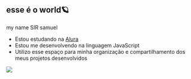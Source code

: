 ## esse é o world🪐

my name SIR samuel

- Estou estudando na [Alura](https://www.alura.com.br)
- Estou me desenvolvendo na linguagem JavaScript
- Utilizo esse espaço para minha organização e compartilhamento dos meus projetos desenvolvidos

![]( https://media1.tenor.com/m/EEcyTH6-CGgAAAAd/joker-bonjour-hello-happy-joker.gif)
 
